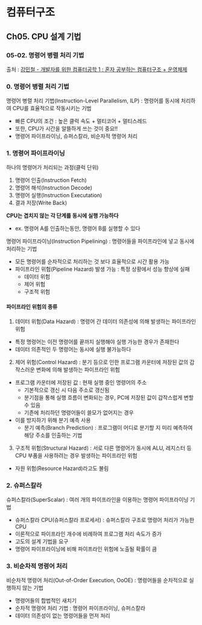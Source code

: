 # 컴퓨터구조
## Ch05. CPU 설계 기법
### 05-02. 명령어 병렬 처리 기법
출처 : [강민철 - 개발자를 위한 컴퓨터공학 1 : 혼자 공부하는 컴퓨터구조 + 운영체제](https://www.inflearn.com/course/%ED%98%BC%EC%9E%90-%EA%B3%B5%EB%B6%80%ED%95%98%EB%8A%94-%EC%BB%B4%ED%93%A8%ED%84%B0%EA%B5%AC%EC%A1%B0-%EC%9A%B4%EC%98%81%EC%B2%B4%EC%A0%9C)

### 0. 명령어 병렬 처리 기법
명령어 병렬 처리 기법(Instruction-Level Parallelism, ILP) : 명령어를 동시에 처리하여 CPU를 효율적으로 작동시키는 기법
- 빠른 CPU의 조건 : 높은 클럭 속도 + 멀티코어 + 멀티스레드
- 또한, CPU가 시간을 알뜰하게 쓰는 것이 중요!!
- 명령어 파이프라이닝, 슈퍼스칼라, 비순차적 명령어 처리

### 1. 명령어 파이프라이닝
하나의 명령어가 처리되는 과정(클럭 단위)
1. 명령어 인출(Instruction Fetch)
2. 명령어 해석(Instruction Decode)
3. 명령어 실행(Instruction Executation)
4. 결과 저장(Write Back)

**CPU는 겹치지 않는 각 단계를 동시에 실행 가능하다**
- ex. 명령어 A를 인출하는동안, 명령어 B를 실행할 수 있다

명령어 파이프라이닝(Instruction Pipelining) : 명령어들을 파이프라인에 넣고 동시에 처리하는 기법
- 모든 명령어를 순차적으로 처리하는 것 보다 효율적으로 시간 활용 가능
- 파이프라인 위험(Pipeline Hazard) 발생 가능 : 특정 상황에서 성능 향상에 실패
    - 데이터 위험
    - 제어 위험
    - 구조적 위험

#### 파이프라인 위험의 종류
1. 데이터 위험(Data Hazard) : 명령어 간 데이터 의존성에 의해 발생하는 파이프라인 위험
- 특정 명령어는 이전 명령어를 끝까지 실행해야 실행 가능한 경우가 존재한다
- 데이터 의존적인 두 명령어는 동시에 실행 불가능하다

2. 제어 위험(Control Hazard) : 분기 등으로 인한 프로그램 카운터에 저장된 값의 갑작스러운 변화에 의해 발생하는 파이프라인 위험
- 프로그램 카운터에 저장된 값 : 현재 실행 중인 명령어의 주소
    - 기본적으로 갱신 시 다음 주소로 갱신됨
    - 분기점을 통해 실행 흐름이 변화되는 경우, PC에 저장된 값이 갑작스럽게 변할 수 있음
    - 기존에 처리하던 명령어들이 쓸모가 없어지는 경우
- 이를 방지하기 위해 분기 예측 사용
    - 분기 예측(Branch Prediction) : 프로그램이 어디로 분기할 지 미리 예측하여 해당 주소를 인출하는 기법

3. 구조적 위험(Structural Hazard) : 서로 다른 명령어가 동시에 ALU, 레지스터 등 CPU 부품을 사용하려는 경우 발생하는 파이프라인 위험
- 자원 위험(Resource Hazard)라고도 불림

### 2. 슈퍼스칼라
슈퍼스칼라(SuperScalar) : 여러 개의 파이프라인을 이용하는 명령어 파이프라이닝 기법
- 슈퍼스칼라 CPU(슈퍼스칼라 프로세서) : 슈퍼스칼라 구조로 명령어 처리가 가능한 CPU
- 이론적으로 파이프라인 개수에 비례하여 프로그램 처리 속도가 증가
- 고도의 설계 기법을 요구
- 명령어 파이프라이닝에 비해 파이프라인 위험에 노출될 확률이 큼

### 3. 비순차적 명령어 처리
비순차적 명령어 처리(Out-of-Order Execution, OoOE) : 명령어들을 순차적으로 실행하지 않는 기법
- 명령어들의 합법적인 새치기
- 순차적 명령어 처리 기법 : 명령어 파이프라이닝, 슈퍼스칼라
- 데이터 의존성이 없는 명령어들을 먼저 처리 